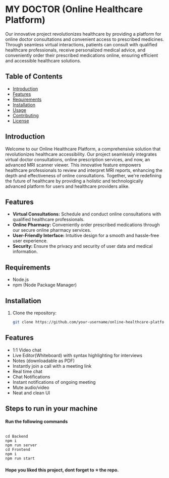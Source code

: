 # MY DOCTOR (Online Healthcare Platform)


Our innovative project revolutionizes healthcare by providing a platform for online doctor consultations and convenient access to prescribed medicines. Through seamless virtual interactions, patients can consult with qualified healthcare professionals, receive personalized medical advice, and conveniently order their prescribed medications online, ensuring efficient and accessible healthcare solutions.

## Table of Contents

- [Introduction](#introduction)
- [Features](#features)
- [Requirements](#requirements)
- [Installation](#installation)
- [Usage](#usage)
- [Contributing](#contributing)
- [License](#license)

## Introduction

Welcome to our Online Healthcare Platform, a comprehensive solution that revolutionizes healthcare accessibility. Our project seamlessly integrates virtual doctor consultations, online prescription services, and now, an advanced MRI scanner viewer. This innovative feature empowers healthcare professionals to review and interpret MRI reports, enhancing the depth and effectiveness of online consultations. Together, we're redefining the future of healthcare by providing a holistic and technologically advanced platform for users and healthcare providers alike.

## Features

- **Virtual Consultations:** Schedule and conduct online consultations with qualified healthcare professionals.
- **Online Pharmacy:** Conveniently order prescribed medications through our secure online pharmacy services.
- **User-Friendly Interface:** Intuitive design for a smooth and hassle-free user experience.
- **Security:** Ensure the privacy and security of user data and medical information.

## Requirements

- Node.js
- npm (Node Package Manager)

## Installation

1. Clone the repository:

   ```bash
   git clone https://github.com/your-username/online-healthcare-platform.git


## Features

- 1:1 Video chat
- Live Editor(Whiteboard) with syntax highlighting for interviews
- Notes (downloadable as PDF) 
- Instantly join a call with a meeting link
- Real time chat
- Chat Notifications
- Instant notifications of ongoing meeting
- Mute audio/video
- Neat and clean UI

## Steps to run in your machine

#### Run the following commands
```

cd Backend
npm i
npm run server
cd Frontend
npm i
npm run start
```




#### Hope you liked this project, dont forget to ⭐ the repo.

